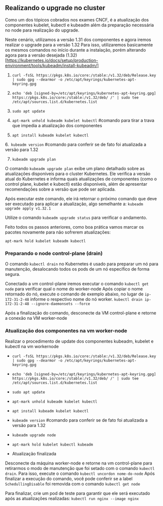 ## Realizando o upgrade no cluster

Como um dos tópicos cobrados nos exames CNCF, é a atualização dos componentes kubelet, kubectl e kubeadm além da preparação necessária no node para realização do upgrade.

Neste cenário, utilizamos a versão 1.31 dos componentes e agora iremos realizar o upgrade para a versão 1.32
Para isso, utilizaremos basicamente os mesmos comandos no início durante a instalação, porém alterando agora para a versão desejada (1.32)
[https://kubernetes.io/docs/setup/production-environment/tools/kubeadm/install-kubeadm/]

1. `curl -fsSL https://pkgs.k8s.io/core:/stable:/v1.32/deb/Release.key | sudo gpg --dearmor -o /etc/apt/keyrings/kubernetes-apt-keyring.gpg`

2. `echo 'deb [signed-by=/etc/apt/keyrings/kubernetes-apt-keyring.gpg] https://pkgs.k8s.io/core:/stable:/v1.32/deb/ /' | sudo tee /etc/apt/sources.list.d/kubernetes.list`

3. `sudo apt update`

4. `apt-mark unhold kubeadm kubelet kubectl` #comando para tirar a trava que impedia a atualização dos componentes

5. `apt install kubeadm kubelet kubectl`

6.` kubeadm version` #comando para conferir se de fato foi atualizada a versão para 1.32

7. `kubeadm upgrade plan`

O comando `kubeadm upgrade plan` exibe um plano detalhado sobre as atualizações disponíveis para o cluster Kubernetes. Ele verifica a versão atual do Kubernetes e informa quais atualizações de componentes (como o control plane, kubelet e kubectl) estão disponíveis, além de apresentar recomendações sobre a versão que pode ser aplicada.

Após executar este comando, ele irá retornar o próximo comando que deve ser executado para aplicar a atualização, algo semelhante a: `kubeadm upgrade apply v1.32.1`

Utilize o comando `kubeadm upgrade status` para verificar o andamento.

Feito todos os passos anteriores, como boa prática vamos marcar os pacotes novamente para não sofrerem atualizações:

`apt-mark hold kubelet kubeadm kubectl`

### Preparando o node control-plane (drain)

O comando `kubectl drain` no Kubernetes é usado para preparar um nó para manutenção, desalocando todos os pods de um nó específico de forma segura.

Conectado a vm control-plane iremos executar o comando `kubectl get node` para verificar qual o nome do worker-node
Após copiar o nome retornado do nó, execute o comando de exemplo abaixo, no lugar de `ip-172-31-2-48` informe o respectivo nome do nó worker.
`kubectl drain ip-172-31-2-48 --ignore-daemonsets --force`

Após a finalização do comando, desconecte da VM control-plane e retorne a conexão na VM worker-node

### Atualização dos componentes na vm worker-node

Realizar o procedimento de update dos componentes kubeadm, kubelet e kubectl na vm workernode
- `curl -fsSL https://pkgs.k8s.io/core:/stable:/v1.32/deb/Release.key | sudo gpg --dearmor -o /etc/apt/keyrings/kubernetes-apt-keyring.gpg`

- `echo 'deb [signed-by=/etc/apt/keyrings/kubernetes-apt-keyring.gpg] https://pkgs.k8s.io/core:/stable:/v1.32/deb/ /' | sudo tee /etc/apt/sources.list.d/kubernetes.list`

- `sudo apt update`

- `apt-mark unhold kubeadm kubelet kubectl` 

- `apt install kubeadm kubelet kubectl`

- `kubeadm version` #comando para conferir se de fato foi atualizada a versão para 1.32

- `kubeadm upgrade node`

- `apt-mark hold kubelet kubectl kubeadm`

- Atualização finalizada

Desconecte da máquina worker-node e retorne na vm control-plane para retirarmos o modo de manutenção que foi setado com o comando `kubectl drain`.
Para isso, execute o comando `kubectl uncordon nome-do-node`
Após finalizar a execução do comando, você pode conferir se a label `SchedullingDisable` foi removida com o comando `kubectl get node`

Para finalizar, crie um pod de teste para garantir que ele será executado após as atualizações realizadas:
`kubectl run nginx --image nginx`


